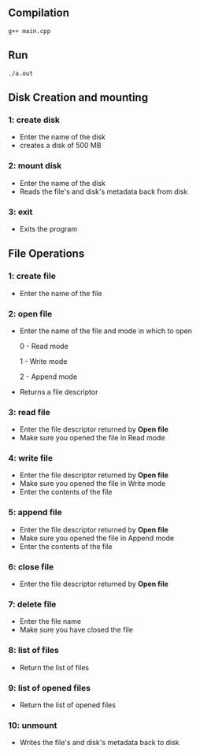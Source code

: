 ## Compilation

```
g++ main.cpp
```
## Run

```
./a.out
```

## Disk Creation and mounting
### 1: create disk
- Enter the name of the disk
- creates a disk of 500 MB
### 2: mount disk
- Enter the name of the disk
- Reads the file's and disk's metadata back from disk
### 3: exit
- Exits the program

## File Operations

### 1: create file
- Enter the name of the file
### 2: open file
- Enter the name of the file and mode in which to open

    0 - Read mode

    1 - Write mode

    2 -  Append mode
- Returns a file descriptor
### 3: read file
- Enter the file descriptor returned by __Open file__
- Make sure you opened the file in Read mode
### 4: write file
- Enter the file descriptor returned by __Open file__
- Make sure you opened the file in Write mode
- Enter the contents of the file
### 5: append file
- Enter the file descriptor returned by __Open file__
- Make sure you opened the file in Append mode
- Enter the contents of the file
### 6: close file
- Enter the file descriptor returned by __Open file__
### 7: delete file
- Enter the file name
- Make sure you have closed the file
### 8: list of files
- Return the list of files
### 9: list of opened files
- Return the list of opened files
### 10: unmount
- Writes the file's and disk's metadata back to disk
